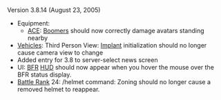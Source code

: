 Version 3.8.14 (August 23, 2005)

- Equipment:
  - [ACE](../weapons/Adaptive_Construction_Engine.md):
    [Boomers](../weapons/Adaptive_Construction_Engine.md#Boomer) should now
    correctly damage avatars standing nearby
- [Vehicles](../vehicles/Vehicle.md): Third Person View:
  [Implant](../implants/Implants.md) initialization should no longer cause camera view to
  change
- Added entry for 3.8 to server-select news screen
- UI: [BFR](../vehicles/BattleFrame_Robotics.md) [HUD](../etc/Heads-up_Display.md) should now
  appear when you hover the mouse over the BFR status display.
- [Battle Rank](../terminology/Battle_Rank.md) 24: /helmet command: Zoning
  should no longer cause a removed helmet to reappear.

<!--[Category:Patches](../Category:Patches.md)-->
